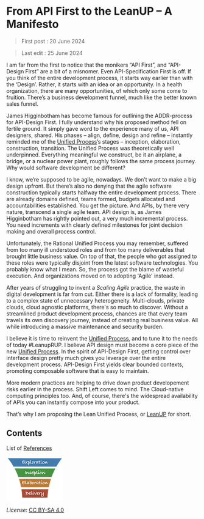 # From API First to the LeanUP – A Manifesto

> First post : 20 June 2024

> Last edit : 25 June 2024

I am far from the first to notice that the monikers “API First”, and “API-Design First” are a bit of a misnomer. Even API-Specification First is off. If you think of the entire development process, it starts way earlier than with the ‘Design’. Rather, it starts with an idea or an opportunity. In a health organization, there are many opportunities, of which only some come to fruition. There’s a business development funnel, much like the better known sales funnel. 

James Higginbotham has become famous for outlining the ADDR-process for API-Design First. I fully understand why his proposed method fell on fertile ground. It simply gave word to the experience many of us, API designers, shared. His phases – align, define, design and refine – instantly reminded me of the [Unified Process][up]’s stages – inception, elaboration, construction, transition. The Unified Process was theoretically well underpinned. Everything meaningful we construct, be it an airplane, a bridge, or a nuclear power plant, roughly follows the same process journey. Why would software development be different?

I know, we’re supposed to be agile, nowadays. We don’t want to make a big design upfront. But there’s also no denying that the agile software construction typically starts halfway the entire development process. There are already domains defined, teams formed, budgets allocated and accountabilities established. You get the picture. And APIs, by there very nature, transcend a single agile team. API design is, as James Higginbotham has rightly pointed out, a very much incremental process. You need increments with clearly defined milestones for joint decision making and overall process control. 

Unfortunately, the Rational Unified Process you may remember, suffered from too many ill understood roles and from too many deliverables that brought little business value. On top of that, the people who got assigned to these roles were typically disjoint from the latest software technologies. You probably know what I mean. So, the process got the blame of wasteful execution. And organizations moved on to adopting 'Agile' instead.

After years of struggling to invent a *Scaling Agile* practice, the waste in digital development is far from cut. Either there is a lack of formality, leading to a complex state of unnecessary heterogeneity. Multi-clouds, private clouds, cloud agnostic platforms, there's so much to discover. Without a streamlined product development process, chances are that every team travels its own discovery journey, instead of creating real business value. All while introducing a massive maintenance and security burden.

I believe it is time to reinvent the [Unified Process][up], and to tune it to the needs of today #LeanupRUP. I believe API design must become a core piece of the new [Unified Process][up]. In the spirit of API-Design First, getting control over interface design pretty much gives you leverage over the entire development process. API-Design First yields clear bounded contexts, promoting composable software that is easy to maintain.

More modern practices are helping to drive down product developement risks earlier in the process. Shift Left comes to mind. The Cloud-native computing principles too. And, of course, there's the widespread availability of APIs you can instantly compose into your product.

That’s why I am proposing the Lean Unified Process, or [LeanUP](/Overview/leanup.md) for short. 

## Contents
List of [References](/References/links.md)

[<img src="/images/leanupLogo s.png" alt="drawing" class="center" width="150"/>](/Overview/leanup.md)

*License*: [CC BY-SA 4.0](https://creativecommons.org/licenses/by-sa/4.0/deed.en)

[up]: https://en.wikipedia.org/wiki/Unified_process

